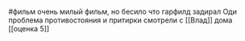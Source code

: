 #фильм 
очень милый фильм, но бесило что гарфилд задирал Оди
проблема противостояния и притирки
смотрели с [[Влад]] дома
[[оценка 5]]